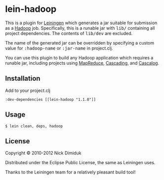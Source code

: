 # lein-hadoop

This is a plugin for [Leiningen][0] which generates a jar suitable for
submission as a [Hadoop][1] job. Specifically, this is a runable jar
with <tt>lib/</tt> containing all project dependencies. The contents
of <tt>lib/dev</tt> are excluded.

The name of the generated jar can be overridden by specifying a custom
value for <tt>:hadoop-name</tt> or <tt>:jar-name</tt> in project.clj.

You can use this plugin to build any Hadoop application which requires
a runable jar, including projects using [MapReduce][2],
[Cascading][3], and [Cascalog][4].

## Installation

Add to your project.clj

    :dev-dependencies [[lein-hadoop "1.1.0"]]

## Usage

    $ lein clean, deps, hadoop

## License

Copyright © 2010-2012 Nick Dimiduk

Distributed under the Eclipse Public License, the same as Leiningen
uses.

Thanks to the Leiningen team for a relatively pleasant build tool!

[0]: https://github.com/technomancy/leiningen "Hair Extinguisher"
[1]: http://hadoop.apache.org/ "Apache Hadoop"
[2]: http://hadoop.apache.org/mapreduce/ "Hadoop MapReduce"
[3]: http://www.cascading.org/ "Cascading"
[4]: http://www.cascalog.org/ "Cascalog"
